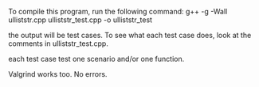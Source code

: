 To compile this program, run the following command: 
 g++ -g -Wall ulliststr.cpp ulliststr_test.cpp -o ulliststr_test

the output will be test cases. To see what each test case does, 
look at the comments in ulliststr_test.cpp. 

each test case test one scenario and/or one function. 

Valgrind works too. No errors. 

